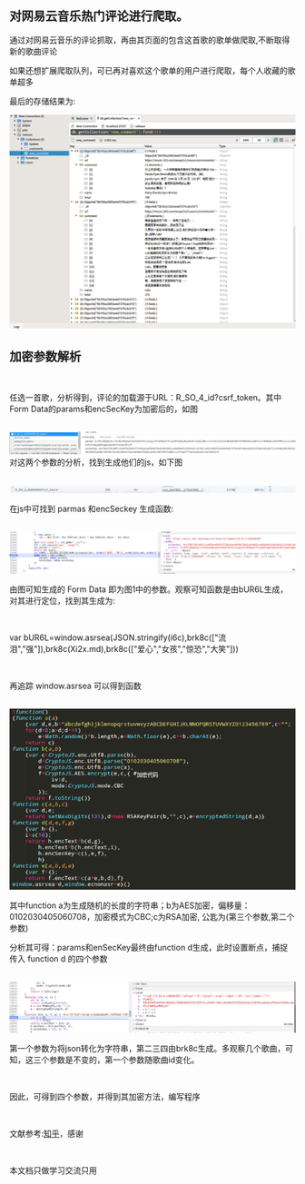 <h2>对网易云音乐热门评论进行爬取。</h2>
<p>通过对网易云音乐的评论抓取，再由其页面的包含这首歌的歌单做爬取,不断取得新的歌曲评论</p>
<p>如果还想扩展爬取队列，可已再对喜欢这个歌单的用户进行爬取，每个人收藏的歌单超多</p>
<p>最后的存储结果为:</P>
<img src="png/6.png">
<h2>加密参数解析</h2></br>
<p>任选一首歌，分析得到，评论的加载源于URL：R_SO_4_id?csrf_token。其中Form Data的params和encSecKey为加密后的，如图</p></br>
<img src="png/1.png"
<p>对这两个参数的分析，找到生成他们的js，如下图</p></br>
<img src="png/2.png">
<p>在js中可找到 parmas 和encSeckey 生成函数:</p></br>
<img src="png/3.png">
<p>由图可知生成的 Form Data 即为图1中的参数。观察可知函数是由bUR6L生成，对其进行定位，找到其生成为:</p></br>
<p>var bUR6L=window.asrsea(JSON.stringify(i6c),brk8c(["流泪","强"]),brk8c(Xi2x.md),brk8c(["爱心","女孩","惊恐","大笑"]))</p></br>
<p>再追踪 window.asrsea 可以得到函数</p></br>
<img src="png/4.png">
<p>其中function a为生成随机的长度的字符串；b为AES加密，偏移量：0102030405060708，加密模式为CBC;c为RSA加密, 公匙为(第三个参数,第二个参数)</p>
<p>分析其可得：params和enSecKey最终由function d生成，此时设置断点，捕捉传入 function d 的四个参数</p></br>
<img src="png/5.png">
<p>第一个参数为将json转化为字符串，第二三四由brk8c生成。多观察几个歌曲，可知，这三个参数是不变的，第一个参数随歌曲id变化。</p></br>
<p>因此，可得到四个参数，并得到其加密方法，编写程序</p></br>
<p>文献参考:<a href="https://www.zhihu.com/question/36081767">知乎</a>，感谢</p></br>
<p>本文档只做学习交流只用</p>
